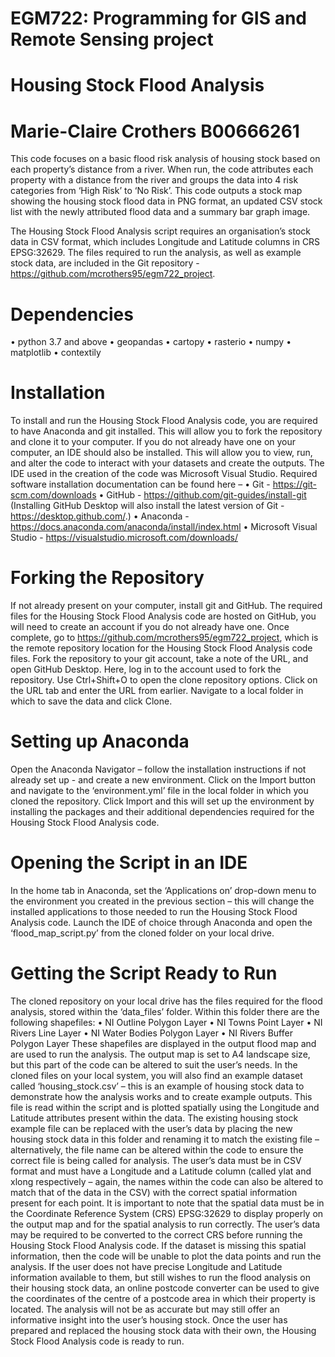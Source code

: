 # EGM722: Programming for GIS and Remote Sensing project
# Housing Stock Flood Analysis
# Marie-Claire Crothers B00666261

This code focuses on a basic flood risk analysis of housing stock based on each property’s distance from a river. When run, the code attributes each property with a distance from the river and groups the data into 4 risk categories from ‘High Risk’ to ‘No Risk’. This code outputs a stock map showing the housing stock flood data in PNG format, an updated CSV stock list with the newly attributed flood data and a summary bar graph image. 

The Housing Stock Flood Analysis script requires an organisation’s stock data in CSV format, which includes Longitude and Latitude columns in CRS EPSG:32629. The files required to run the analysis, as well as example stock data, are included in the Git repository - https://github.com/mcrothers95/egm722_project. 

# Dependencies
•	python 3.7 and above
•	geopandas
•	cartopy
•	rasterio
•	numpy
•	matplotlib
•	contextily

# Installation 
To install and run the Housing Stock Flood Analysis code, you are required to have Anaconda and git installed. This will allow you to fork the repository and clone it to your computer. If you do not already have one on your computer, an IDE should also be installed. This will allow you to view, run, and alter the code to interact with your datasets and create the outputs. The IDE used in the creation of the code was Microsoft Visual Studio.
Required software installation documentation can be found here – 
•	Git - https://git-scm.com/downloads
•	GitHub  - https://github.com/git-guides/install-git (Installing GitHub Desktop will also install the latest version of Git - https://desktop.github.com/.)
•	Anaconda - https://docs.anaconda.com/anaconda/install/index.html
•	Microsoft Visual Studio - https://visualstudio.microsoft.com/downloads/

# Forking the Repository
If not already present on your computer, install git and GitHub. The required files for the Housing Stock Flood Analysis code are hosted on GitHub, you will need to create an account if you do not already have one. Once complete, go to https://github.com/mcrothers95/egm722_project, which is the remote repository location for the Housing Stock Flood Analysis code files.
Fork the repository to your git account, take a note of the URL, and open GitHub Desktop. Here, log in to the account used to fork the repository. Use Ctrl+Shift+O to open the clone repository options. Click on the URL tab and enter the URL from earlier. Navigate to a local folder in which to save the data and click Clone.

# Setting up Anaconda
Open the Anaconda Navigator – follow the installation instructions if not already set up - and create a new environment. Click on the Import button and navigate to the ‘environment.yml’ file in the local folder in which you cloned the repository. Click Import and this will set up the environment by installing the packages and their additional dependencies required for the Housing Stock Flood Analysis code.

# Opening the Script in an IDE
In the home tab in Anaconda, set the ‘Applications on’ drop-down menu to the environment you created in the previous section – this will change the installed applications to those needed to run the Housing Stock Flood Analysis code. Launch the IDE of choice through Anaconda and open the ‘flood_map_script.py’ from the cloned folder on your local drive. 

# Getting the Script Ready to Run
The cloned repository on your local drive has the files required for the flood analysis, stored within the ‘data_files’ folder. Within this folder there are the following shapefiles:
•	NI Outline Polygon Layer
•	NI Towns Point Layer
•	NI Rivers Line Layer
•	NI Water Bodies Polygon Layer
•	NI Rivers Buffer Polygon Layer
These shapefiles are displayed in the output flood map and are used to run the analysis. The output map is set to A4 landscape size, but this part of the code can be altered to suit the user’s needs. 
In the cloned files on your local system, you will also find an example dataset called ‘housing_stock.csv’ – this is an example of housing stock data to demonstrate how the analysis works and to create example outputs. This file is read within the script and is plotted spatially using the Longitude and Latitude attributes present within the data. The existing housing stock example file can be replaced with the user’s data by placing the new housing stock data in this folder and renaming it to match the existing file – alternatively, the file name can be altered within the code to ensure the correct file is being called for analysis. The user’s data must be in CSV format and must have a Longitude and a Latitude column (called ylat and xlong respectively – again, the names within the code can also be altered to match that of the data in the CSV) with the correct spatial information present for each point. It is important to note that the spatial data must be in the Coordinate Reference System (CRS) EPSG:32629 to display properly on the output map and for the spatial analysis to run correctly. The user’s data may be required to be converted to the correct CRS before running the Housing Stock Flood Analysis code.
If the dataset is missing this spatial information, then the code will be unable to plot the data points and run the analysis. If the user does not have precise Longitude and Latitude information available to them, but still wishes to run the flood analysis on their housing stock data, an online postcode converter can be used to give the coordinates of the centre of a postcode area in which their property is located. The analysis will not be as accurate but may still offer an informative insight into the user’s housing stock. 
Once the user has prepared and replaced the housing stock data with their own, the Housing Stock Flood Analysis code is ready to run.
